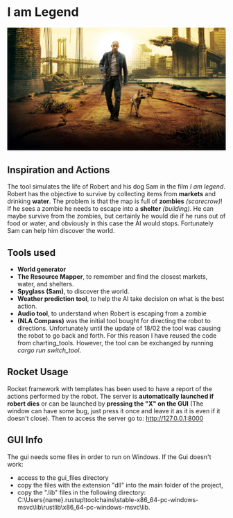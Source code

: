 
# I am Legend

![Alt text](assets/IamLegend.jpg "I am Legend")


## Inspiration and Actions
The tool simulates the life of Robert and his dog Sam in the film *I am legend*.
Robert has the objective to survive by collecting items from **markets** and drinking **water**.
The problem is that the map is full of **zombies** *(scarecrow)*! If he sees a zombie he needs to escape into a **shelter** *(building)*.
He can maybe survive from the zombies, but certainly he would die if he runs out of food or water, and obviously in this case the AI would stops.
Fortunately Sam can help him discover the world.

## Tools used
- **World generator**
- **The Resource Mapper**, to remember and find the closest markets, water, and shelters.
- **Spyglass (Sam)**, to discover the world.
- **Weather prediction tool**, to help the AI take decision on what is the best action.
- **Audio tool**, to understand when Robert is escaping from a zombie
- **(NLA Compass)** was the initial tool bought for directing the robot to directions. Unfortunately until the update of 18/02 the tool was causing the robot to go back and forth. For this reason I have reused the code from charting_tools. However, the tool can be exchanged by running *cargo run switch_tool*.


## Rocket Usage
Rocket framework with templates has been used to have a report of the actions performed by the robot. The server is **automatically launched if robert dies** or can be launched by **pressing the "X" on the GUI** (The window can have some bug, just press it once and leave it as it is even if it doesn't close).
Then to access the server go to:
http://127.0.0.1:8000

## GUI Info
The gui needs some files in order to run on Windows. If the Gui doesn't work:
- access to the gui_files directory
- copy the files with the extension "dll" into the main folder of the project, 
- copy the ".lib" files in the following directory: C:\Users\{name}\.rustup\toolchains\stable-x86_64-pc-windows-msvc\lib\rustlib\x86_64-pc-windows-msvc\lib.